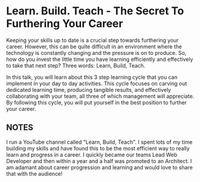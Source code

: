 # Learn. Build. Teach - The Secret To Furthering Your Career

Keeping your skills up to date is a crucial step towards furthering your career. However, this can be quite difficult in an environment where the technology is constantly changing and the pressure is on to produce. So, how do you invest the little time you have learning efficiently and effectively to take that next step? Three words: Learn, Build, Teach.

In this talk, you will learn about this 3 step learning cycle that you can implement in your day to day activities. This cycle focuses on carving out dedicated learning time, producing tangible results, and effectively collaborating with your team, all three of which management will appreciate. By following this cycle, you will put yourself in the best position to further your career.

## NOTES

I run a YouTube channel called "Learn, Build, Teach". I spent lots of my time building my skills and have found this to be the most efficient way to really learn and progress in a career. I quickly became our teams Lead Web Developer and then within a year and a half was promoted to an Architect. I am adamant about career progression and learning and would love to share that with the audience!
